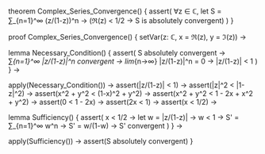 theorem Complex_Series_Convergence() {
  assert(
    ∀z ∈ ℂ, let S = ∑_{n=1}^∞ (z/(1-z))^n →
    (ℜ(z) < 1/2 → S is absolutely convergent)
  )
}

proof Complex_Series_Convergence() {
  setVar(z: ℂ, x = ℜ(z), y = ℑ(z)) →
  
  lemma Necessary_Condition() {
    assert(
      S absolutely convergent →
      ∑_{n=1}^∞ |z/(1-z)|^n convergent →
      lim_{n→∞} |z/(1-z)|^n = 0 →
      |z/(1-z)| < 1
    )
  } →
  
  apply(Necessary_Condition()) →
  assert(|z/(1-z)| < 1) →
  assert(|z|^2 < |1-z|^2) →
  assert(x^2 + y^2 < (1-x)^2 + y^2) →
  assert(x^2 + y^2 < 1 - 2x + x^2 + y^2) →
  assert(0 < 1 - 2x) →
  assert(2x < 1) →
  assert(x < 1/2) →
  
  lemma Sufficiency() {
    assert(
      x < 1/2 →
      let w = |z/(1-z)| →
      w < 1 →
      S' = ∑_{n=1}^∞ w^n →
      S' = w/(1-w) →
      S' convergent
    )
  } →
  
  apply(Sufficiency()) →
  assert(S absolutely convergent)
}